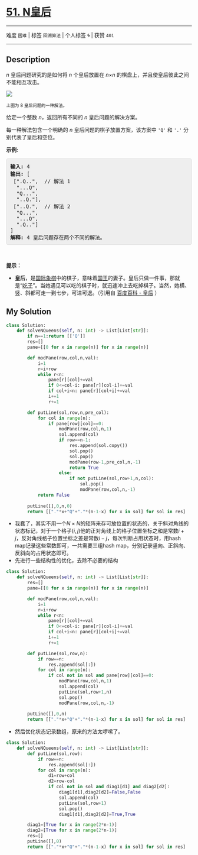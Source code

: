 # [51. N皇后](https://leetcode-cn.com/problems/n-queens/)

---

难度 `困难` | 标签 `回溯算法`  | 个人标签 🌀 | 获赞 `401`

---

## Description

<style>
section pre{
    background-color: #eee;
    border: 1px solid #ddd;
    padding:10px;
    border-radius: 5px;
}
</style>
<section>
<p><em>n&nbsp;</em>皇后问题研究的是如何将 <em>n</em>&nbsp;个皇后放置在 <em>n</em>×<em>n</em> 的棋盘上，并且使皇后彼此之间不能相互攻击。</p>
<p><img src="https://assets.leetcode-cn.com/aliyun-lc-upload/uploads/2018/10/12/8-queens.png"></p>
<p><small>上图为 8 皇后问题的一种解法。</small></p>
<p>给定一个整数 <em>n</em>，返回所有不同的&nbsp;<em>n&nbsp;</em>皇后问题的解决方案。</p>
<p>每一种解法包含一个明确的&nbsp;<em>n</em> 皇后问题的棋子放置方案，该方案中 <code>'Q'</code> 和 <code>'.'</code> 分别代表了皇后和空位。</p>
<p><strong>示例:</strong></p>
<pre><strong>输入:</strong> 4
<strong>输出:</strong> [
 [".Q..",  // 解法 1
  "...Q",
  "Q...",
  "..Q."],
 ["..Q.",  // 解法 2
  "Q...",
  "...Q",
  ".Q.."]
]
<strong>解释:</strong> 4 皇后问题存在两个不同的解法。
</pre>
<p>&nbsp;</p>
<p><strong>提示：</strong></p>
<ul>
	<li><strong>皇后</strong>，是<a href="https://baike.baidu.com/item/%E5%9B%BD%E9%99%85%E8%B1%A1%E6%A3%8B">国际象棋</a>中的棋子，意味着<a href="https://baike.baidu.com/item/%E5%9B%BD%E7%8E%8B">国王</a>的妻子。皇后只做一件事，那就是“<a href="https://baike.baidu.com/item/%E5%90%83%E5%AD%90">吃子</a>”。当她遇见可以吃的棋子时，就迅速冲上去吃掉棋子。当然，她横、竖、斜都可走一到七步，可进可退。（引用自 <a href="https://baike.baidu.com/item/%E7%9A%87%E5%90%8E/15860305?fr=aladdin">百度百科 - 皇后</a> ）</li>
</ul>
</section>

## My Solution

```python
class Solution:
    def solveNQueens(self, n: int) -> List[List[str]]:
        if n==1:return [['Q']]
        res=[]
        pane=[[0 for x in range(n)] for x in range(n)]

        def modPane(row,col,n,val):
            i=1
            r=i+row
            while r<n:
                pane[r][col]+=val
                if 0<=col-i: pane[r][col-i]+=val
                if col+i<n: pane[r][col+i]+=val
                i+=1
                r+=1

        def putLine(sol,row,n,pre_col):
            for col in range(n):
                if pane[row][col]==0: 
                    modPane(row,col,n,1)
                    sol.append(col)
                    if row==n-1:
                        res.append(sol.copy())
                        sol.pop()
                        sol.pop()
                        modPane(row-1,pre_col,n,-1)
                        return True
                    else: 
                        if not putLine(sol,row+1,n,col):
                            sol.pop()
                            modPane(row,col,n,-1)
            return False
        
        putLine([],0,n,0)
        return [["."*x+"Q"+"."*(n-1-x) for x in sol] for sol in res]
```

- 我蠢了，其实不用一个$N\times N$的矩阵来存可放位置的状态的，关于斜对角线的状态标记，对于一个格子$(i,j)$他的正对角线上的格子位置坐标之和是常数$i+j$，反对角线格子位置坐标之差是常数$i-j$，每次判断占用状态时，用hash map记录这些常数即可，一共需要三组hash map，分别记录竖向、正斜向、反斜向的占用状态即可。
- 先进行一些结构性的优化，去除不必要的结构

```python
class Solution:
    def solveNQueens(self, n: int) -> List[List[str]]:
        res=[]
        pane=[[0 for x in range(n)] for x in range(n)]

        def modPane(row,col,n,val):
            i=1
            r=i+row
            while r<n:
                pane[r][col]+=val
                if 0<=col-i: pane[r][col-i]+=val
                if col+i<n: pane[r][col+i]+=val
                i+=1
                r+=1

        def putLine(sol,row,n):
            if row==n:
                res.append(sol[:])
            for col in range(n):
                if col not in sol and pane[row][col]==0: 
                    modPane(row,col,n,1)
                    sol.append(col)
                    putLine(sol,row+1,n)
                    sol.pop()
                    modPane(row,col,n,-1)
        
        putLine([],0,n)
        return [["."*x+"Q"+"."*(n-1-x) for x in sol] for sol in res]
```

- 然后优化状态记录数组，原来的方法太啰嗦了。

```python
class Solution:
    def solveNQueens(self, n: int) -> List[List[str]]:
        def putLine(sol,row):
            if row==n:
                res.append(sol[:])
            for col in range(n):
                d1=row+col
                d2=row-col
                if col not in sol and diag1[d1] and diag2[d2]: 
                    diag1[d1],diag2[d2]=False,False
                    sol.append(col)
                    putLine(sol,row+1)
                    sol.pop()
                    diag1[d1],diag2[d2]=True,True

        diag1=[True for x in range(2*n-1)]
        diag2=[True for x in range(2*n-1)]
        res=[]
        putLine([],0)
        return [["."*x+"Q"+"."*(n-1-x) for x in sol] for sol in res]
```

